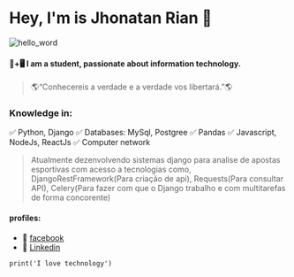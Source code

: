 # Hey, I'm is Jhonatan Rian 👋

![hello_word](https://media1.tenor.com/images/15f0729d004bbf7ecea976b38a1fd8cb/tenor.gif?itemid=18564330)

#### 📒+🖥 I am a student, passionate about information technology.

>🌎“Conhecereis a verdade e a verdade vos libertará.”🌎

### Knowledge in:
✅ Python, Django
✅ Databases: MySql, Postgree
✅ Pandas
✅ Javascript, NodeJs, ReactJs
✅ Computer network

>Atualmente dezenvolvendo sistemas django para analise de apostas esportivas com acesso a tecnologias como, DjangoRestFramework(Para criação de api), Requests(Para consultar API), Celery(Para fazer com que o Django trabalho e com multitarefas de forma concorente)


#### profiles:
* 📲 [facebook](https://www.facebook.com/profile.php?id=100010817372277)
* 📲 [Linkedin](https://www.linkedin.com/in/jhonatan-rian/)

~~~
print('I love technology')
~~~
